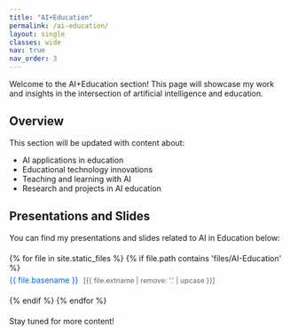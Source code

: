 ```yaml
---
title: "AI+Education"
permalink: /ai-education/
layout: single
classes: wide
nav: true
nav_order: 3
---
```


Welcome to the AI+Education section! This page will showcase my work and insights in the intersection of artificial intelligence and education.

## Overview

This section will be updated with content about:
- AI applications in education
- Educational technology innovations
- Teaching and learning with AI
- Research and projects in AI education

## Presentations and Slides

You can find my presentations and slides related to AI in Education below:

<div class="presentation-list">
{% for file in site.static_files %}
  {% if file.path contains 'files/AI-Education' %}
    <div class="presentation-item">
      <a href="{{ site.baseurl }}/{{ file.path }}" target="_blank" class="presentation-link">
        {{ file.basename }} 
        <span class="file-type">[{{ file.extname | remove: '.' | upcase }}]</span>
      </a>
    </div>
  {% endif %}
{% endfor %}
</div>

<style>
.presentation-list {
  margin: 20px 0;
}
.presentation-item {
  margin-bottom: 15px;
}
.presentation-link {
  text-decoration: none;
  color: #0366d6;
  display: inline-block;
  padding: 5px 0;
}
.presentation-link:hover {
  text-decoration: underline;
}
.file-type {
  color: #666;
  font-size: 0.9em;
  margin-left: 5px;
}
</style>

Stay tuned for more content! 